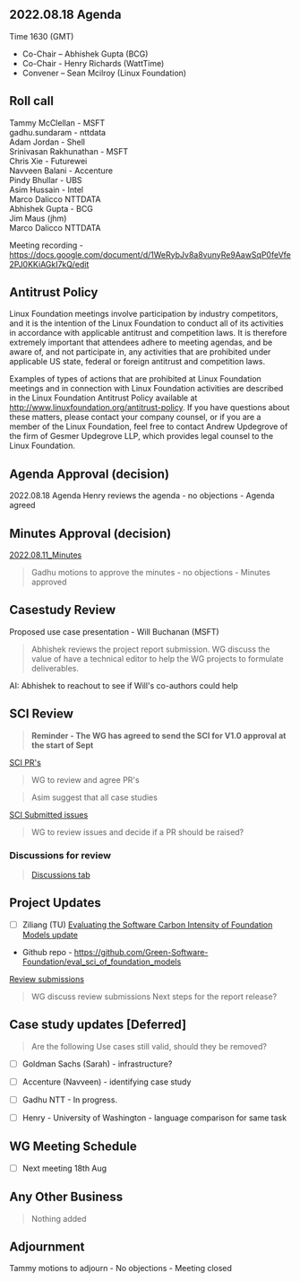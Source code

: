 ## 2022.08.18 Agenda

Time 1630 (GMT)

- Co-Chair – Abhishek Gupta (BCG)
- Co-Chair - Henry Richards (WattTime)
- Convener – Sean Mcilroy (Linux Foundation)

## Roll call

Tammy McClellan - MSFT <br>
gadhu.sundaram - nttdata<br>
Adam Jordan - Shell<br>
Srinivasan Rakhunathan - MSFT<br>
Chris Xie - Futurewei<br>
Navveen Balani - Accenture<br>
Pindy Bhullar - UBS<br>
Asim Hussain - Intel<br>
Marco Dalicco NTTDATA<br>
Abhishek Gupta - BCG<br>
Jim Maus (jhm)<br>
Marco Dalicco NTTDATA<br>

Meeting recording - https://docs.google.com/document/d/1WeRybJv8a8vunyRe9AawSqP0feVfe2PJ0KKiAGkI7kQ/edit

## Antitrust Policy
Linux Foundation meetings involve participation by industry competitors, and it is the intention of the Linux Foundation to conduct 
all of its activities in accordance with applicable antitrust and competition laws. 
It is therefore extremely important that attendees adhere to meeting agendas, and be aware of, and not participate in, any activities 
that are prohibited under applicable US state, federal or foreign antitrust and competition laws.

Examples of types of actions that are prohibited at Linux Foundation meetings and in connection with Linux Foundation activities are 
described in the Linux Foundation Antitrust Policy available at http://www.linuxfoundation.org/antitrust-policy. 
If you have questions about these matters, please contact your company counsel, or if you are a member of the Linux Foundation, 
feel free to contact Andrew Updegrove of the firm of Gesmer Updegrove LLP, which provides legal counsel to the Linux Foundation.
  
## Agenda Approval (decision) 

2022.08.18 Agenda
Henry reviews the agenda - no objections - Agenda agreed

## Minutes Approval (decision) 

[2022.08.11_Minutes](https://github.com/Green-Software-Foundation/standards_wg/blob/main/Agenda_Minutes/2022.08.11.Minutes.md)

> Gadhu motions to approve the minutes - no objections - Minutes approved

## Casestudy Review

Proposed use case presentation - Will Buchanan (MSFT)

> Abhishek reviews the project report submission.
> WG discuss the value of have a technical editor to help the WG projects to formulate deliverables.

AI: Abhishek to reachout to see if Will's co-authors could help

## SCI Review

> **Reminder - The WG has agreed to send the SCI for V1.0 approval at the start of Sept**

[SCI PR's](https://github.com/Green-Software-Foundation/software_carbon_intensity/pulls)

> WG to review and agree PR's

> Asim suggest that all case studies

[SCI Submitted issues](https://github.com/Green-Software-Foundation/software_carbon_intensity/issues)

> WG to review issues and decide if a PR should be raised?

### Discussions for review

> [Discussions tab](https://github.com/Green-Software-Foundation/software_carbon_intensity/discussions)
 
## Project Updates
    
- [ ] Ziliang (TU) [Evaluating the Software Carbon Intensity of Foundation Models update](https://github.com/Green-Software-Foundation/eval_sci_of_foundation_models)
 - Github repo - https://github.com/Green-Software-Foundation/eval_sci_of_foundation_models


[Review submissions](https://github.com/Green-Software-Foundation/eval_sci_of_foundation_models/issues)

> WG discuss review submissions
> Next steps for the report release?

## Case study updates [Deferred]

> Are the following Use cases still valid, should they be removed?

- [ ] Goldman Sachs (Sarah) - infrastructure?

- [ ] Accenture (Navveen) - identifying case study 

- [ ]  Gadhu NTT - In progress.

- [ ]  Henry - University of Washington - language comparison for same task 

## WG Meeting Schedule

- [ ]  Next meeting 18th Aug

## Any Other Business

> Nothing added

## Adjournment

Tammy motions to adjourn - No objections - Meeting closed
